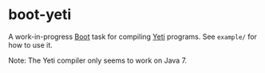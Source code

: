 # boot-yeti

A work-in-progress [Boot] task for compiling [Yeti] programs.  See
`example/` for how to use it.

Note: The Yeti compiler only seems to work on Java 7.

[Boot]: http://boot-clj.com/
[Yeti]: http://mth.github.io/yeti/
